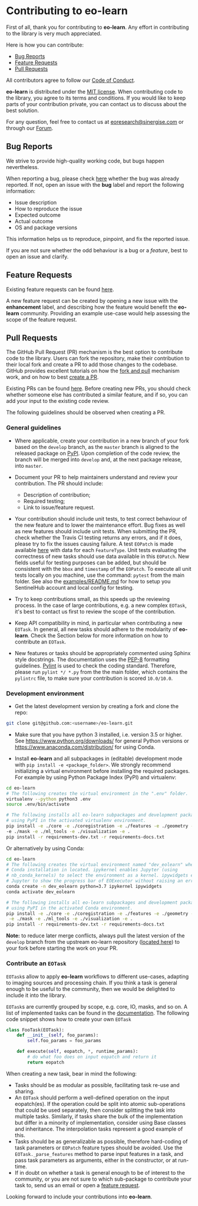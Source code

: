 # Contributing to **eo-learn**

First of all, thank you for contributing to **eo-learn**. Any effort in contributing
to the library is very much appreciated.

Here is how you can contribute:

* [Bug Reports](#bug-reports)
* [Feature Requests](#feature-requests)
* [Pull Requests](#pull-requests)

All contributors agree to follow our [Code of Conduct][code-of-conduct].

**eo-learn** is distributed under the [MIT license][license]. When contributing
code to the library, you agree to its terms and conditions. If you would like to
keep parts of your contribution private, you can contact us to discuss about
the best solution.

For any question, feel free to contact us at [eoresearch@sinergise.com](eoresearch@sinergise.com) or through our [Forum][sh-forum].

[code-of-conduct]: https://github.com/sentinel-hub/eo-learn/blob/master/CODE_OF_CONDUCT.md
[license]: https://github.com/sentinel-hub/eo-learn/blob/master/LICENSE
[sh-forum]: https://forum.sentinel-hub.com/

## Bug Reports

We strive to provide high-quality working code, but bugs happen nevertheless.

When reporting a bug, please check [here][open-bug-list] whether
the bug was already reported. If not, open an issue with the **bug** label and
report the following information:

* Issue description
* How to reproduce the issue
* Expected outcome
* Actual outcome
* OS and package versions

This information helps us to reproduce, pinpoint, and fix the reported issue.

If you are not sure whether the odd behaviour is a bug or a _feature_, best to open an issue and clarify.

[open-bug-list]: https://github.com/sentinel-hub/eo-learn/issues?q=state:open+type:issue+label:"bug"

## Feature Requests

Existing feature requests can be found [here][existing-feature-requests].

A new feature request can be created by opening a new issue with the **enhancement** label, and describing how the feature would benefit the **eo-learn** community. Providing an example use-case would help assessing the scope of the feature request.

[existing-feature-requests]: https://github.com/sentinel-hub/eo-learn/issues?q=state:open+type:issue+label:"enhancement"

## Pull Requests

The GitHub Pull Request (PR) mechanism is the best option to contribute code to the library. Users can fork the repository, make their contribution to their local fork and create a PR to add those changes to the codebase. GitHub provides excellent tutorials on how the [fork and pull][fork-and-pull] mechanism work, and on how to best [create a PR][create-pr].

Existing PRs can be found [here][existing-prs]. Before creating new PRs, you should check whether someone else has contributed a similar feature, and if so, you can add your input to the existing code review.

The following guidelines should be observed when creating a PR.

[fork-and-pull]: https://help.github.com/articles/creating-a-pull-request-from-a-fork
[create-pr]: https://help.github.com/articles/creating-a-pull-request/
[existing-prs]: https://github.com/sentinel-hub/eo-learn/pulls?q=state:open

### General guidelines

* Where applicable, create your contribution in a new branch of your fork based on the `develop` branch, as the `master` branch is aligned to the released package on [PyPI][pypi]. Upon completion of the code review, the branch will be merged into `develop` and, at the next package release, into `master`.

* Document your PR to help maintainers understand and review your contribution. The PR should include:

  * Description of contribution;
  * Required testing;
  * Link to issue/feature request.

* Your contribution should include unit tests, to test correct behaviour of the new feature and to lower the maintenance effort. Bug fixes as well as new features should include unit tests. When submitting the PR, check whether the Travis CI testing returns any errors, and if it does, please try to fix the issues causing failure. A test `EOPatch` is made available [here][test-eo-patch] with data for each `FeatureType`. Unit tests evaluating the correctness of new tasks should use data available in this `EOPatch`. New fields useful for testing purposes can be added, but should be consistent with the `bbox` and `timestamp` of the `EOPatch`. To execute all unit tests locally on you machine, use the command: `pytest` from the main folder. See also the [examples/README.md](examples/README.md) for how to setup you SentinelHub account and local config for testing.

* Try to keep contributions small, as this speeds up the reviewing process. In the case of large contributions, e.g. a new complex `EOTask`, it's best to contact us first to review the scope of the contribution.

* Keep API compatibility in mind, in particular when contributing a new `EOTask`. In general, all new tasks should adhere to the modularity of **eo-learn**. Check the Section below for more information on how to contribute an `EOTask`.

* New features or tasks should be appropriately commented using Sphinx style docstrings. The documentation uses the [PEP-8][pep-8] formatting guidelines. [Pylint][pylint] is used to check the coding standard. Therefore, please run `pylint */ *.py` from the the main folder, which contains the `pylintrc` file, to make sure your contribution is scored `10.0/10.0`.

### Development environment

* Get the latest development version by creating a fork and clone the repo:

```bash
git clone git@github.com:<username>/eo-learn.git
```

* Make sure that you have python 3 installed, i.e. version 3.5 or higher. See https://www.python.org/downloads/ for general Python versions or https://www.anaconda.com/distribution/ for using Conda.

* Install **eo-learn** and all subpackages in (editable) development mode with `pip install -e <package_folder>`. We strongly recommend initializing a virtual environment before installing the required packages. For example by using Python Package Index (PyPI) and virtualenv:

```bash
cd eo-learn
# The following creates the virtual environment in the ".env" folder.
virtualenv --python python3 .env
source .env/bin/activate

# The following installs all eo-learn subpackages and development packages
# using PyPI in the activated virtualenv environment.
pip install -e ./core -e ./coregistration -e ./features -e ./geometry -e ./io \
-e ./mask -e ./ml_tools -e ./visualization -e .
pip install -r requirements-dev.txt -r requirements-docs.txt
```

Or alternatively by using Conda:

```bash
cd eo-learn
# The following creates the virtual environment named "dev_eolearn" where the
# Conda installation in located. ipykernel enables Jupyter (using
# nb_conda_kernels) to select the environment as a kernel. ipywidgets enables
# Jupyter to show the progress bar of EOExecutor without raising an error.
conda create -n dev_eolearn python=3.7 ipykernel ipywidgets
conda activate dev_eolearn

# The following installs all eo-learn subpackages and development packages
# using PyPI in the activated Conda environment.
pip install -e ./core -e ./coregistration -e ./features -e ./geometry -e ./io \
 -e ./mask -e ./ml_tools -e ./visualization -e .
pip install -r requirements-dev.txt -r requirements-docs.txt
```

**Note:** to reduce later merge conflicts, always pull the latest version of the `develop` branch from the upstream eo-learn repository ([located here](https://github.com/sentinel-hub/eo-learn/tree/develop)) to your fork before starting the work on your PR.

### Contribute an `EOTask`

`EOTask`s allow to apply **eo-learn** workflows to different use-cases, adapting to imaging sources and
processing chain. If you think a task is general enough to be useful to the community, then we would
be delighted to include it into the library.

`EOTask`s are currently grouped by scope, e.g. core, IO, masks, and so on. A list of implemented
tasks can be found in the [documentation][existing-eo-tasks]. The following code snippet shows how
to create your own `EOTask`

```python
class FooTask(EOTask):
    def __init__(self, foo_params):
        self.foo_params = foo_params

    def execute(self, eopatch, *, runtime_params):
        # do what foo does on input eopatch and return it
        return eopatch
```

When creating a new task, bear in mind the following:

* Tasks should be as modular as possible, facilitating task re-use and sharing.
* An `EOTask` should perform a well-defined operation on the input eopatch(es). If the operation could be split into atomic sub-operations that could be used separately, then consider splitting the task into multiple tasks. Similarly, if tasks share the bulk of the implementation but differ in a minority of implementation, consider using Base classes and inheritance. The interpolation tasks represent a good example of this.  
* Tasks should be as generalizable as possible, therefore hard-coding of task parameters or `EOPatch` feature types should be avoided. Use the `EOTask._parse_features` method to parse input features in a task, and pass task parameters as arguments, either in the constructor, or at run-time.
* If in doubt on whether a task is general enough to be of interest to the community, or you are not sure to which sub-package to contribute your task to, send us an email or open a [feature request](#feature-requests).

Looking forward to include your contributions into **eo-learn**.

[pypi]: https://pypi.org/project/eo-learn/
[pep-8]: https://www.python.org/dev/peps/pep-0008/
[pylint]: https://www.pylint.org/
[existing-eo-tasks]: https://eo-learn.readthedocs.io/en/latest/eotasks.html
[test-eo-patch]: https://github.com/sentinel-hub/eo-learn/tree/master/example_data/TestEOPatch
